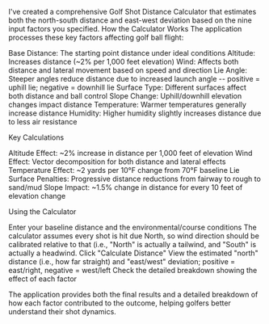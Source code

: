 I've created a comprehensive Golf Shot Distance Calculator that estimates both the north-south distance and east-west deviation based on the nine input factors you specified.
How the Calculator Works
The application processes these key factors affecting golf ball flight:

Base Distance: The starting point distance under ideal conditions
Altitude: Increases distance (~2% per 1,000 feet elevation)
Wind: Affects both distance and lateral movement based on speed and direction
Lie Angle: Steeper angles reduce distance due to increased launch angle -- positive = uphill lie; negative = downhill lie
Surface Type: Different surfaces affect both distance and ball control
Slope Change: Uphill/downhill elevation changes impact distance
Temperature: Warmer temperatures generally increase distance
Humidity: Higher humidity slightly increases distance due to less air resistance

Key Calculations

Altitude Effect: ~2% increase in distance per 1,000 feet of elevation
Wind Effect: Vector decomposition for both distance and lateral effects
Temperature Effect: ~2 yards per 10°F change from 70°F baseline
Lie Surface Penalties: Progressive distance reductions from fairway to rough to sand/mud
Slope Impact: ~1.5% change in distance for every 10 feet of elevation change

Using the Calculator

Enter your baseline distance and the environmental/course conditions
The calculator assumes every shot is hit due North, so wind direction should be calibrated relative to that (i.e., "North" is actually a tailwind, and "South" is actually a headwind.
Click "Calculate Distance"
View the estimated "north" distance (i.e., how far straight) and "east/west" deviation; positive = east/right, negative = west/left
Check the detailed breakdown showing the effect of each factor

The application provides both the final results and a detailed breakdown of how each factor contributed to the outcome, helping golfers better understand their shot dynamics.
